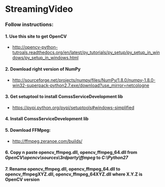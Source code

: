 # StreamingVideo
### Follow instructions:
#### 1. Use this site to get OpenCV
- http://opencv-python-tutroals.readthedocs.org/en/latest/py_tutorials/py_setup/py_setup_in_windows/py_setup_in_windows.html

#### 2. Download right version of NumPy
- http://sourceforge.net/projects/numpy/files/NumPy/1.8.0/numpy-1.8.0-win32-superpack-python2.7.exe/download?use_mirror=netcologne

#### 3. Get setuptool to install ComssServiceDevelopment lib
- https://pypi.python.org/pypi/setuptools#windows-simplified

#### 4. Install ComssServiceDevelopment lib

#### 5. Download FFMpeg:
-  http://ffmpeg.zeranoe.com/builds/

#### 6. Copy n paste opencv_ffmpeg.dll, opencv_ffmpeg_64.dll from *OpenCV\opencv\sources\3rdparty\ffmpeg* to *C:\Python27*

#### 7. Rename opencv_ffmpeg.dll, opencv_ffmpeg_64.dll to opencv_ffmpegXYZ.dll, opencv_ffmpeg_64XYZ.dll where X.Y.Z is OpenCV version
